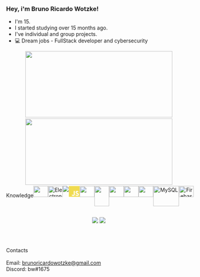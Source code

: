 ### Hey, i'm Bruno Ricardo Wotzke!
    
- I'm 15. <br>  
- I started studying over 15 months ago. <br> 
- I've individual and group projects. <br>   
- 💻 Dream jobs - FullStack developer and cybersecurity
  
<div align="center">
  <a href="https://github.com/BrunoRW">
  <img height="180em" width="400px" src="https://github-readme-stats.vercel.app/api?username=BrunoRW&show_icons=true&theme=react&include_all_commits=true&count_private=true"/>
  <img height="180em" Width="400px" src="https://github-readme-stats.vercel.app/api/top-langs/?username=BrunoRW&layout=compact&langs_count=7&theme=react"/>
     </a>
</div>
  
<div style="display: flex;" align='center' ><br>
  Knowledge <br><br>  
  <img align="center" height="30"  width="40" src="https://cdn.jsdelivr.net/gh/devicons/devicon/icons/react/react-original.svg" />
  <img align="center" title='Electron' height="30" width="40"  src="https://cdn.jsdelivr.net/gh/devicons/devicon/icons/electron/electron-original.svg" /> 
  <img src="https://cdn.jsdelivr.net/gh/devicons/devicon/icons/cplusplus/cplusplus-original.svg" />

  <img align="center" height="30"  width="40" src="https://raw.githubusercontent.com/devicons/devicon/master/icons/javascript/javascript-plain.svg">    
  <img align="center" height="30"  width="40" style="background: #fff;" background="white" src="https://cdn.jsdelivr.net/gh/devicons/devicon/icons/coffeescript/coffeescript-original.svg" />
  <img align="center" height="55" width="40" src="https://cdn.jsdelivr.net/gh/devicons/devicon/icons/php/php-plain.svg">
<!-- </div>

<div style="display: flex;" align='center' ><br> 
  Styles <br><br>   -->
  <img align="center" height="30" width="40" src="https://cdn.jsdelivr.net/gh/devicons/devicon/icons/css3/css3-original.svg" />
  <img align="center" height="30" width="40" src="https://cdn.jsdelivr.net/gh/devicons/devicon/icons/sass/sass-original.svg" />
  <img align="center" height="30" width="40" src="https://cdn.jsdelivr.net/gh/devicons/devicon/icons/bootstrap/bootstrap-original.svg" />

<!-- </div>

<div align='center' ><br>
  Database <br><br> -->
  <img align="center" title='MySQL' height="55" width="70" src="https://cdn.jsdelivr.net/gh/devicons/devicon/icons/mysql/mysql-original-wordmark.svg">
  <img align="center" title='Firebase' height="30" width="40"src="https://cdn.jsdelivr.net/gh/devicons/devicon/icons/firebase/firebase-plain.svg" />

</div>
 
<!-- <div align='center' ><br>
  I want to learn <br><br>
  <img align="center" title='Node' height="30" width="40" src="https://cdn.jsdelivr.net/gh/devicons/devicon/icons/nodejs/nodejs-original.svg">
  <img align="center" title='React' height="30" width="40" src="https://cdn.jsdelivr.net/gh/devicons/devicon/icons/react/react-original.svg">
  <img align="center" title='TypeScript' height="30" width="40" src="https://cdn.jsdelivr.net/gh/devicons/devicon/icons/typescript/typescript-original.svg">
  <img align="center" title='Vue' height="30" width="40" src="https://cdn.jsdelivr.net/gh/devicons/devicon/icons/vuejs/vuejs-original.svg">
  <img align="center" title='Angular' height="30" width="40" src="https://cdn.jsdelivr.net/gh/devicons/devicon/icons/angularjs/angularjs-plain.svg">

</div> -->
  
  ##
  
  <div align="center"> 
<!--   <a href="https://instagram.com/bruno_wotzke" target="_blank"><img src="https://img.shields.io/badge/-Instagram-%23E4405F?style=for-the-badge&logo=instagram&logoColor=white" target="_blank"></a> -->
 <a href="https://discord.gg/gtm3gdzx" target="_blank"><img src="https://img.shields.io/badge/Discord-7289DA?style=for-the-badge&logo=discord&logoColor=white" target="_blank"></a> 
  <a href="mailto:brunoricardowotzke@gmail.com"><img src="https://img.shields.io/badge/-Gmail-%23333?style=for-the-badge&logo=gmail&logoColor=white" target="_blank"></a>

 
</div>

<br><br>

Contacts <br><br>
Email: brunoricardowotzke@gmail.com<br>
Discord: bw#1675

  

